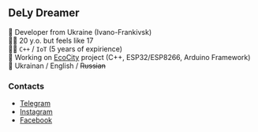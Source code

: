 ## DeLy Dreamer

🤪 Developer from Ukraine (Ivano-Frankivsk)   
🤷‍♂️ 20 y.o. but feels like 17   
👨‍💻 `C++` / `IoT` (5 years of expirience)   
💼 Working on [EcoCity](https://eco-city.org.ua/) project (C++, ESP32/ESP8266, Arduino Framework)   
📣 Ukrainan / English / ~~Russian~~

### Contacts
* [Telegram](https://t.me/delydreamer)
* [Instagram](https://instagram.com/delydreamer)
* [Facebook](https://www.facebook.com/DeLyDreamer)
